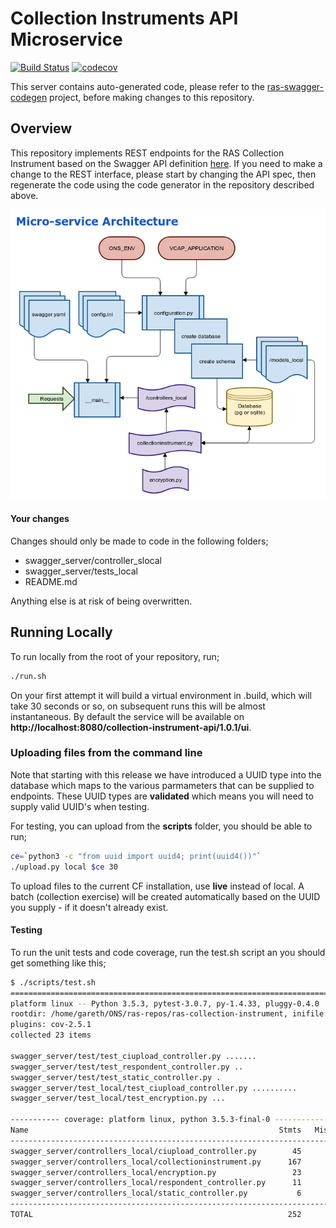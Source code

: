 # Collection Instruments API Microservice
[![Build Status](https://travis-ci.org/ONSdigital/ras-collection-instrument-demo.svg?branch=master)](https://travis-ci.org/ONSdigital/ras-collection-instrument-demo) 
[![codecov](https://codecov.io/gh/onsdigital/ras-collection-instrument-demo/branch/master/graph/badge.svg)](https://codecov.io/gh/onsdigital/ras-collection-instrument-demo)

This server contains auto-generated code, please refer to the 
[ras-swagger-codegen](https://github.com/ONSdigital/ras-swagger-codegen) project, before making changes 
to this repository.

## Overview

This repository implements REST endpoints for the RAS Collection Instrument based on the Swagger API 
definition [here](https://app.swaggerhub.com/apis/oddjobz/collection-instrument-api/1.0.1). 
If you need to make a change to the REST interface, please start by changing the API spec, then regenerate 
the code using the code generator in the repository described above.

![ons_startup.png](ons_startup.png)

#### Your changes

Changes should only be made to code in the following folders;

* swagger\_server/controller\_slocal
* swagger\_server/tests\_local
* README.md

Anything else is at risk of being overwritten.

## Running Locally

To run locally from the root of your repository, run;

```bash
./run.sh
```

On your first attempt it will build a virtual environment in .build, which will take 30 seconds or so, on 
subsequent runs this will be almost instantaneous. By default the service will be available 
on **http://localhost:8080/collection-instrument-api/1.0.1/ui**.

### Uploading files from the command line

Note that starting with this release we have introduced a UUID type into
the database which maps to the various parmameters that can be supplied
to endpoints. These UUID types are **validated** which means you will need
to supply valid UUID's when testing.

For testing, you can upload from the **scripts** folder, you should be able to run;

```bash
ce=`python3 -c "from uuid import uuid4; print(uuid4())"`
./upload.py local $ce 30
```
To upload files to the current CF installation, use **live** instead of local.
A batch (collection exercise) will be created automatically based on the UUID you
supply - if it doesn't already exist.

#### Testing

To run the unit tests and code coverage, run the test.sh script an you should get something like this;

```bash
$ ./scripts/test.sh
================================================================================================= test session starts =================================================================================================
platform linux -- Python 3.5.3, pytest-3.0.7, py-1.4.33, pluggy-0.4.0
rootdir: /home/gareth/ONS/ras-repos/ras-collection-instrument, inifile:
plugins: cov-2.5.1
collected 23 items

swagger_server/test/test_ciupload_controller.py .......
swagger_server/test/test_respondent_controller.py ..
swagger_server/test/test_static_controller.py .
swagger_server/test_local/test_ciupload_controller.py ..........
swagger_server/test_local/test_encryption.py ...

----------- coverage: platform linux, python 3.5.3-final-0 -----------
Name                                                        Stmts   Miss  Cover   Missing
-----------------------------------------------------------------------------------------
swagger_server/controllers_local/ciupload_controller.py        45      0   100%
swagger_server/controllers_local/collectioninstrument.py      167      0   100%
swagger_server/controllers_local/encryption.py                 23      0   100%
swagger_server/controllers_local/respondent_controller.py      11      0   100%
swagger_server/controllers_local/static_controller.py           6      0   100%
-----------------------------------------------------------------------------------------
TOTAL                                                         252      0   100%
```

